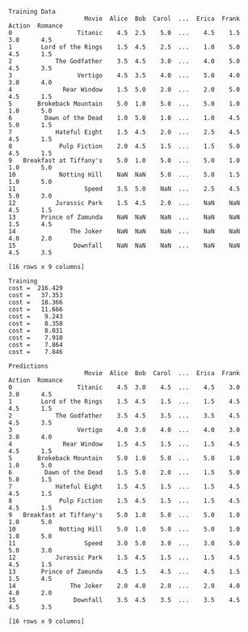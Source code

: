     Training Data
                         Movie  Alice  Bob  Carol  ...  Erica  Frank  Action  Romance
    0                  Titanic    4.5  2.5    5.0  ...    4.5    1.5     3.0      4.5
    1        Lord of the Rings    1.5  4.5    2.5  ...    1.0    5.0     4.5      1.5
    2            The Godfather    3.5  4.5    3.0  ...    4.0    5.0     4.5      3.5
    3                  Vertigo    4.5  3.5    4.0  ...    5.0    4.0     3.0      4.0
    4              Rear Window    1.5  5.0    2.0  ...    2.0    5.0     4.5      1.5
    5       Brokeback Mountain    5.0  1.0    5.0  ...    5.0    1.0     1.0      5.0
    6         Dawn of the Dead    1.0  5.0    1.0  ...    1.0    4.5     5.0      1.5
    7            Hateful Eight    1.5  4.5    2.0  ...    2.5    4.5     4.5      1.5
    8             Pulp Fiction    2.0  4.5    1.5  ...    1.5    5.0     4.5      1.5
    9   Breakfast at Tiffany's    5.0  1.0    5.0  ...    5.0    1.0     1.0      5.0
    10            Notting Hill    NaN  NaN    5.0  ...    5.0    1.5     1.0      5.0
    11                   Speed    3.5  5.0    NaN  ...    2.5    4.5     5.0      3.0
    12           Jurassic Park    1.5  4.5    2.0  ...    NaN    NaN     4.5      1.5
    13       Prince of Zamunda    NaN  NaN    NaN  ...    NaN    NaN     1.5      4.5
    14               The Joker    NaN  NaN    NaN  ...    NaN    NaN     4.0      2.0
    15                Downfall    NaN  NaN    NaN  ...    NaN    NaN     4.5      3.5

    [16 rows x 9 columns]

    Training
    cost =  216.429
    cost =   37.353
    cost =   18.366
    cost =   11.666
    cost =    9.243
    cost =    8.358
    cost =    8.031
    cost =    7.910
    cost =    7.864
    cost =    7.846

    Predictions
                         Movie  Alice  Bob  Carol  ...  Erica  Frank  Action  Romance
    0                  Titanic    4.5  3.0    4.5  ...    4.5    3.0     3.0      4.5
    1        Lord of the Rings    1.5  4.5    1.5  ...    1.5    4.5     4.5      1.5
    2            The Godfather    3.5  4.5    3.5  ...    3.5    4.5     4.5      3.5
    3                  Vertigo    4.0  3.0    4.0  ...    4.0    3.0     3.0      4.0
    4              Rear Window    1.5  4.5    1.5  ...    1.5    4.5     4.5      1.5
    5       Brokeback Mountain    5.0  1.0    5.0  ...    5.0    1.0     1.0      5.0
    6         Dawn of the Dead    1.5  5.0    2.0  ...    1.5    5.0     5.0      1.5
    7            Hateful Eight    1.5  4.5    1.5  ...    1.5    4.5     4.5      1.5
    8             Pulp Fiction    1.5  4.5    1.5  ...    1.5    4.5     4.5      1.5
    9   Breakfast at Tiffany's    5.0  1.0    5.0  ...    5.0    1.0     1.0      5.0
    10            Notting Hill    5.0  1.0    5.0  ...    5.0    1.0     1.0      5.0
    11                   Speed    3.0  5.0    3.0  ...    3.0    5.0     5.0      3.0
    12           Jurassic Park    1.5  4.5    1.5  ...    1.5    4.5     4.5      1.5
    13       Prince of Zamunda    4.5  1.5    4.5  ...    4.5    1.5     1.5      4.5
    14               The Joker    2.0  4.0    2.0  ...    2.0    4.0     4.0      2.0
    15                Downfall    3.5  4.5    3.5  ...    3.5    4.5     4.5      3.5

    [16 rows x 9 columns]

